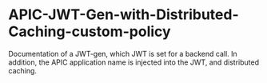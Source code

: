 # APIC-JWT-Gen-with-Distributed-Caching-custom-policy
Documentation of a JWT-gen, which JWT is set for a backend call. In addition, the APIC application name is injected into the JWT, and distributed caching.
